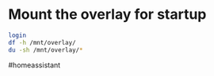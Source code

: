 # Mount the overlay for startup

```sh
login
df -h /mnt/overlay/
du -sh /mnt/overlay/*
```

#homeassistant